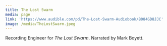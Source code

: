 ```yaml
---
title: The Lost Swarm
media: page
link: 'https://www.audible.com/pd/The-Lost-Swarm-Audiobook/B084GD8JJC'
image: /media/TheLostSwarm.jpeg
---
```


Recording Engineer for *The Lost Swarm*. Narrated by Mark Boyett.
